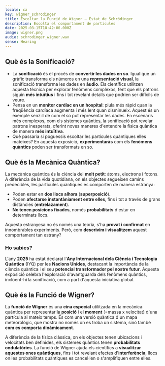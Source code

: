 ```yaml
---
locale: ca
key: wigner_schrodinger
title: Escoltar la Funció de Wigner – Estat de Schrödinger
description: Escolta el comportament de partícules
date: 2025-03-15T18:42:00.000Z
image: wigner.png
audio: schrodinger_wigner.wav
sense: Hearing
---
```

## Què és la Sonificació?

* La **sonificació** és el procés de **convertir les dades en so**. Igual que un gràfic transforma els números en una **representació visual**, la sonificació transforma les dades en **àudio**. Els científics utilitzen aquesta tècnica per explorar fenòmens complexos, fent que els patrons siguin **més intuïtius** i fins i tot revelant detalls que podrien ser difícils de veure.
* Pensa en un **monitor cardíac en un hospital**: piula més ràpid quan la freqüència cardíaca augmenta i més lent quan disminueix. Aquest és un exemple senzill de com el so pot representar les dades. En escenaris més complexos, com els sistemes quàntics, la sonificació pot revelar patrons inesperats, oferint noves maneres d'entendre la física quàntica de manera **més intuïtiva**. 
* Què passaria si poguessis escoltar les partícules quàntiques elles mateixes? En aquesta exposició, **experimentaràs** com els **fenòmens quàntics** poden ser transformats en so.

## Què és la Mecànica Quàntica?

La mecànica quàntica és la ciència del **molt petit**: àtoms, electrons i fotons. A diferència de la vida quotidiana, on els objectes segueixen camins predecibles, les partícules quàntiques es comporten de manera estranya:

* Poden estar en **dos llocs alhora** (**superposició**).
* Poden **afectarse instantàniament entre elles**, fins i tot a través de grans distàncies (**entrelazament**).
* **No tenen posicions fixades**, només **probabilitats** d'estar en determinats llocs.

Aquesta estranyesa no és només una teoria, s'ha **provat i confirmat** en innombrables experiments. Però, com **descrivim i visualitzem** aquest comportament tan estrany?

### Ho sabies?

L'any **2025** ha estat declarat l'**Any Internacional dela Ciència i Tecnologia Quàntica** (IYQ) per les **Nacions Unides**, destacant la importància de la ciència quàntica i el seu **potencial transformador pel nostre futur**. Aquesta exposició celebra l'exploració d'avantguarda dels fenòmens quàntics, incloent-hi la sonificació, com a part d'aquesta iniciativa global.

## Què és la Funció de Wigner?

La **funció de Wigner** és una **eina especial** utilitzada en la mecànica quàntica per representar la **posició** i el **moment** (=massa x velocitat) d'una partícula al mateix temps. És com una versió quàntica d'un mapa meteorològic, que mostra no només on es troba un sistema, sinó també **com es comporta dinàmicament**.

A diferència de la física clàssica, on els objectes tenen ubicacions i velocitats ben definides, els sistemes quàntics tenen **probabilitats ondulatòries**. La funció de Wigner ajuda els científics a **visualitzar aquestes ones quàntiques**, fins i tot revelant efectes d'**interferència**, llocs on les probabilitats quàntiques es cancel·len o s'amplifiquen entre elles.
